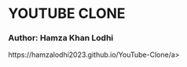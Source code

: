 # YOUTUBE CLONE<br>

<h3>Author: Hamza Khan Lodhi</h3>
<a>https://hamzalodhi2023.github.io/YouTube-Clone/</a>a>
